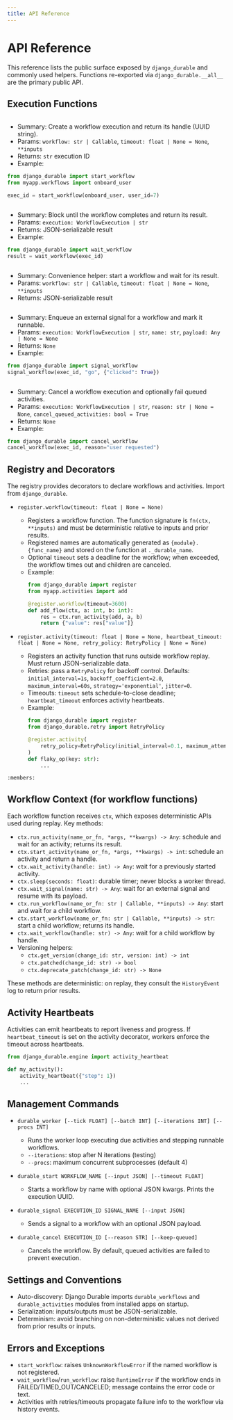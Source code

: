 ```yaml
---
title: API Reference
---
```


# API Reference

This reference lists the public surface exposed by `django_durable` and commonly used helpers. Functions re-exported via `django_durable.__all__` are the primary public API.

## Execution Functions

```{autofunction} django_durable.api.start_workflow
```

 - Summary: Create a workflow execution and return its handle (UUID string).
 - Params: `workflow: str | Callable`, `timeout: float | None = None`, `**inputs`
 - Returns: `str` execution ID
 - Example:

 ```python
 from django_durable import start_workflow
 from myapp.workflows import onboard_user

 exec_id = start_workflow(onboard_user, user_id=7)
 ```

```{autofunction} django_durable.api.wait_workflow
```

- Summary: Block until the workflow completes and return its result.
- Params: `execution: WorkflowExecution | str`
- Returns: JSON-serializable result
- Example:

```python
from django_durable import wait_workflow
result = wait_workflow(exec_id)
```

```{autofunction} django_durable.api.run_workflow
```

- Summary: Convenience helper: start a workflow and wait for its result.
- Params: `workflow: str | Callable`, `timeout: float | None = None`, `**inputs`
- Returns: JSON-serializable result

```{autofunction} django_durable.api.signal_workflow
```

- Summary: Enqueue an external signal for a workflow and mark it runnable.
- Params: `execution: WorkflowExecution | str`, `name: str`, `payload: Any | None = None`
- Returns: `None`
- Example:

```python
from django_durable import signal_workflow
signal_workflow(exec_id, "go", {"clicked": True})
```

```{autofunction} django_durable.api.cancel_workflow
```

- Summary: Cancel a workflow execution and optionally fail queued activities.
- Params: `execution: WorkflowExecution | str`, `reason: str | None = None`, `cancel_queued_activities: bool = True`
- Returns: `None`
- Example:

```python
from django_durable import cancel_workflow
cancel_workflow(exec_id, reason="user requested")
```


## Registry and Decorators

The registry provides decorators to declare workflows and activities. Import from `django_durable`.

- `register.workflow(timeout: float | None = None)`
  - Registers a workflow function. The function signature is `fn(ctx, **inputs)` and must be deterministic relative to inputs and prior results.
  - Registered names are automatically generated as `{module}.{func_name}` and stored on the function at `._durable_name`.
  - Optional `timeout` sets a deadline for the workflow; when exceeded, the workflow times out and children are canceled.
  - Example:
    ```python
    from django_durable import register
    from myapp.activities import add

    @register.workflow(timeout=3600)
    def add_flow(ctx, a: int, b: int):
        res = ctx.run_activity(add, a, b)
        return {"value": res["value"]}
    ```

- `register.activity(timeout: float | None = None, heartbeat_timeout: float | None = None, retry_policy: RetryPolicy | None = None)`
  - Registers an activity function that runs outside workflow replay. Must return JSON-serializable data.
  - Retries: pass a `RetryPolicy` for backoff control. Defaults: `initial_interval=1s`, `backoff_coefficient=2.0`, `maximum_interval=60s`, `strategy='exponential'`, `jitter=0`.
  - Timeouts: `timeout` sets schedule-to-close deadline; `heartbeat_timeout` enforces activity heartbeats.
  - Example:
    ```python
    from django_durable import register
    from django_durable.retry import RetryPolicy

    @register.activity(
        retry_policy=RetryPolicy(initial_interval=0.1, maximum_attempts=3)
    )
    def flaky_op(key: str):
        ...
    ```

```{autoclass} django_durable.retry.RetryPolicy
:members:
```

## Workflow Context (for workflow functions)

Each workflow function receives `ctx`, which exposes deterministic APIs used during replay. Key methods:

- `ctx.run_activity(name_or_fn, *args, **kwargs) -> Any`: schedule and wait for an activity; returns its result.
- `ctx.start_activity(name_or_fn, *args, **kwargs) -> int`: schedule an activity and return a handle.
- `ctx.wait_activity(handle: int) -> Any`: wait for a previously started activity.
- `ctx.sleep(seconds: float)`: durable timer; never blocks a worker thread.
- `ctx.wait_signal(name: str) -> Any`: wait for an external signal and resume with its payload.
- `ctx.run_workflow(name_or_fn: str | Callable, **inputs) -> Any`: start and wait for a child workflow.
- `ctx.start_workflow(name_or_fn: str | Callable, **inputs) -> str`: start a child workflow; returns its handle.
- `ctx.wait_workflow(handle: str) -> Any`: wait for a child workflow by handle.
- Versioning helpers:
  - `ctx.get_version(change_id: str, version: int) -> int`
  - `ctx.patched(change_id: str) -> bool`
  - `ctx.deprecate_patch(change_id: str) -> None`

These methods are deterministic: on replay, they consult the `HistoryEvent` log to return prior results.

## Activity Heartbeats

Activities can emit heartbeats to report liveness and progress. If `heartbeat_timeout` is set on the activity decorator, workers enforce the timeout across heartbeats.

```python
from django_durable.engine import activity_heartbeat

def my_activity():
    activity_heartbeat({"step": 1})
    ...
```

## Management Commands

- `durable_worker [--tick FLOAT] [--batch INT] [--iterations INT] [--procs INT]`
  - Runs the worker loop executing due activities and stepping runnable workflows.
  - `--iterations`: stop after N iterations (testing)
  - `--procs`: maximum concurrent subprocesses (default 4)

- `durable_start WORKFLOW_NAME [--input JSON] [--timeout FLOAT]`
  - Starts a workflow by name with optional JSON kwargs. Prints the execution UUID.

- `durable_signal EXECUTION_ID SIGNAL_NAME [--input JSON]`
  - Sends a signal to a workflow with an optional JSON payload.

- `durable_cancel EXECUTION_ID [--reason STR] [--keep-queued]`
  - Cancels the workflow. By default, queued activities are failed to prevent execution.

## Settings and Conventions

- Auto-discovery: Django Durable imports `durable_workflows` and `durable_activities` modules from installed apps on startup.
- Serialization: inputs/outputs must be JSON-serializable.
- Determinism: avoid branching on non-deterministic values not derived from prior results or inputs.

## Errors and Exceptions

- `start_workflow`: raises `UnknownWorkflowError` if the named workflow is not registered.
- `wait_workflow`/`run_workflow`: raise `RuntimeError` if the workflow ends in FAILED/TIMED_OUT/CANCELED; message contains the error code or text.
- Activities with retries/timeouts propagate failure info to the workflow via history events.

